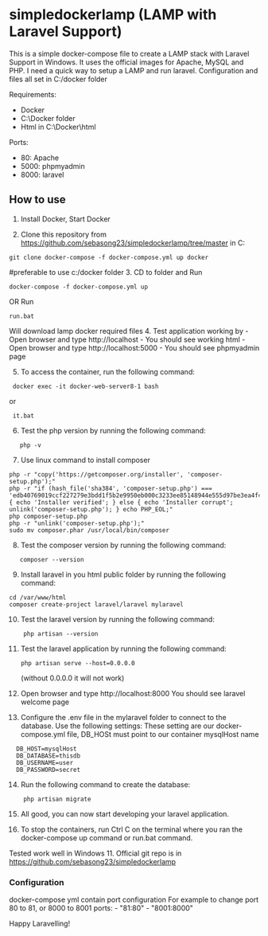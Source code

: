 # simpledockerlamp (LAMP with Laravel Support)

This is a simple docker-compose file to create a LAMP stack with Laravel Support in Windows. It uses the official images for Apache, MySQL and PHP.
I need a quick way to setup a LAMP and run laravel.
Configuration and files all set in C:/docker folder

Requirements:
- Docker
- C:\Docker folder
- Html in C:\Docker\html

Ports:
- 80: Apache
- 5000: phpmyadmin
- 8000: laravel
  


## How to use
1. Install Docker, Start Docker

2. Clone this repository from https://github.com/sebasong23/simpledockerlamp/tree/master in C: 
```
git clone docker-compose -f docker-compose.yml up docker   
```
#preferable to use c:/docker folder
3. CD to folder and 
 Run 
 ```
 docker-compose -f docker-compose.yml up
 ```
 OR 
 Run 
 ```
 run.bat
 ```

 Will download lamp docker required files
4. Test application working by 
    - Open browser and type http://localhost
    - You should see working html
    - Open browser and type http://localhost:5000
    - You should see phpmyadmin page

5. To access the container, run the following command:
  ```
   docker exec -it docker-web-server8-1 bash 
  ```
   or 
  ```
   it.bat
  ```

6. Test the php version by running the following command:
```
   php -v
```

7. Use linux command to install composer
```
php -r "copy('https://getcomposer.org/installer', 'composer-setup.php');"
php -r "if (hash_file('sha384', 'composer-setup.php') === 'edb40769019ccf227279e3bdd1f5b2e9950eb000c3233ee85148944e555d97be3ea4f40c3c2fe73b22f875385f6a5155') { echo 'Installer verified'; } else { echo 'Installer corrupt'; unlink('composer-setup.php'); } echo PHP_EOL;"
php composer-setup.php
php -r "unlink('composer-setup.php');"
sudo mv composer.phar /usr/local/bin/composer
```

8. Test the composer version by running the following command:
```
   composer --version
```

9. Install laravel in you html public folder by running the following command:

```
cd /var/www/html
composer create-project laravel/laravel mylaravel
```

10. Test the laravel version by running the following command:
```
    php artisan --version
```

11. Test the laravel application by running the following command:
    ```
    php artisan serve --host=0.0.0.0
    ```  
    
    (without 0.0.0.0 it will not work)

12. Open browser and type http://localhost:8000
    You should see laravel welcome page

13. Configure the .env file in the mylaravel folder to connect to the database. Use the following settings: 
    These setting are our docker-compose.yml file, DB_HOSt must point to our container mysqlHost name
  ```
    DB_HOST=mysqlHost
    DB_DATABASE=thisdb
    DB_USERNAME=user
    DB_PASSWORD=secret
  ```

14. Run the following command to create the database:
```
    php artisan migrate
```

15. All good, you can now start developing your laravel application.

16. To stop the containers, run Ctrl C on the terminal where you ran the docker-compose up command or run.bat command.

Tested work well in Windows 11.
Official git repo is in https://github.com/sebasong23/simpledockerlamp


### Configuration

docker-compose yml contain port configuration 
For example to change port 80 to 81, or 8000 to 8001
 ports:
      - "81:80"
      - "8001:8000"


Happy Laravelling!
